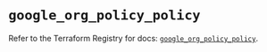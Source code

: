 # `google_org_policy_policy`

Refer to the Terraform Registry for docs: [`google_org_policy_policy`](https://registry.terraform.io/providers/hashicorp/google/4.85.0/docs/resources/org_policy_policy).
